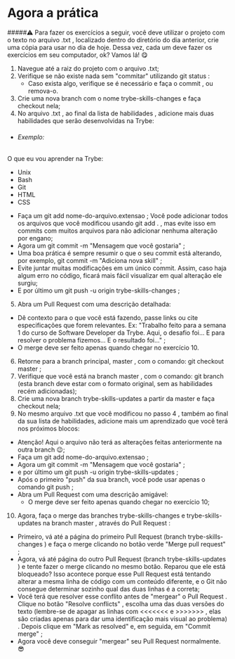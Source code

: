 # Agora a prática
#####⚠️ Para fazer os exercícios a seguir, você deve utilizar o projeto com o texto no arquivo .txt , localizado dentro do diretório do dia anterior, crie uma cópia para usar no dia de hoje.
Dessa vez, cada um deve fazer os exercícios em seu computador, ok? Vamos lá! 😋
1. Navegue até a raiz do projeto com o arquivo .txt;
2. Verifique se não existe nada sem "commitar" utilizando git status :
    * Caso exista algo, verifique se é necessário e faça o commit , ou remova-o.
3. Crie uma nova branch com o nome trybe-skills-changes e faça checkout nela;
4. No arquivo .txt , ao final da lista de habilidades , adicione mais duas habilidades que serão desenvolvidas na Trybe:
* ###### Exemplo:
O que eu vou aprender na Trybe:

- Unix
- Bash
- Git
- HTML
- CSS
* Faça um git add nome-do-arquivo.extensao ;
Você pode adicionar todos os arquivos que você modificou usando git add . , mas evite isso em commits com muitos arquivos para não adicionar nenhuma alteração por engano;
* Agora um git commit -m "Mensagem que você gostaria" ;
* Uma boa prática é sempre resumir o que o seu commit está alterando, por exemplo, git commit -m "Adiciona nova skill" ;
* Evite juntar muitas modificações em um único commit. Assim, caso haja algum erro no código, ficará mais fácil visualizar em qual alteração ele surgiu;
* E por último um git push -u origin trybe-skills-changes ;
5. Abra um Pull Request com uma descrição detalhada:
* Dê contexto para o que você está fazendo, passe links ou cite especificações que forem relevantes. Ex: "Trabalho feito para a semana 1 do curso de Software Developer da Trybe. Aqui, o desafio foi... E para resolver o problema fizemos... E o resultado foi..." ;
* O merge deve ser feito apenas quando chegar no exercício 10.
6. Retorne para a branch principal, master , com o comando: git checkout master ;
7. Verifique que você está na branch master , com o comando: git branch (esta branch deve estar com o formato original, sem as habilidades recém adicionadas);
8. Crie uma nova branch trybe-skills-updates a partir da master e faça checkout nela;
9. No mesmo arquivo .txt que você modificou no passo 4 , também ao final da sua lista de habilidades, adicione mais um aprendizado que você terá nos próximos blocos:
* Atenção! Aqui o arquivo não terá as alterações feitas anteriormente na outra branch 😉;
* Faça um git add nome-do-arquivo.extensao ;
* Agora um git commit -m "Mensagem que você gostaria" ;
* e por último um git push -u origin trybe-skills-updates ;
* Após o primeiro "push" da sua branch, você pode usar apenas o comando git push ;
*   Abra um Pull Request com uma descrição amigável:
    * O merge deve ser feito apenas quando chegar no exercício 10;
10. Agora, faça o merge das branches trybe-skills-changes e trybe-skills-updates na branch master , através do Pull Request :
* Primeiro, vá até a página do primeiro Pull Request (branch trybe-skills-changes ) e faça o merge clicando no botão verde "Merge pull request" ;
* Agora, vá até página do outro Pull Request (branch trybe-skills-updates ) e tente fazer o merge clicando no mesmo botão. Reparou que ele está bloqueado? Isso acontece porque esse Pull Request está tentando alterar a mesma linha de código com um conteúdo diferente, e o Git não consegue determinar sozinho qual das duas linhas é a correta;
* Você terá que resolver esse conflito antes de "mergear" o Pull Request . Clique no botão "Resolve conflicts" , escolha uma das duas versões do texto (lembre-se de apagar as linhas com <<<<<<< e >>>>>>> , elas são criadas apenas para dar uma identificação mais visual ao problema) . Depois clique em "Mark as resolved" e, em seguida, em "Commit merge" ;
* Agora você deve conseguir "mergear" seu Pull Request normalmente. 😎




